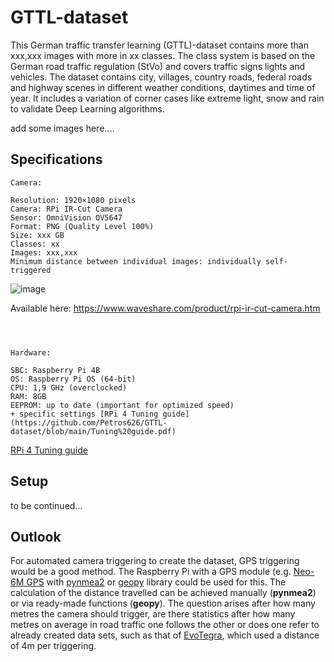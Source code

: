 # GTTL-dataset
This German traffic transfer learning (GTTL)-dataset contains more than xxx,xxx images with more in xx classes. The class system is based on the German road traffic regulation (StVo) and covers traffic signs lights and vehicles. The dataset contains city, villages, country roads, federal roads and highway scenes in different weather conditions, daytimes and time of year. It includes a variation of corner cases like extreme light, snow and rain to validate Deep Learning algorithms.

add some images here....

## Specifications
```
Camera:

Resolution: 1920×1080 pixels
Camera: RPi IR-Cut Camera
Sensor: OmniVision OV5647 
Format: PNG (Quality Level 100%)
Size: xxx GB
Classes: xx
Images: xxx,xxx
Minimum distance between individual images: individually self-triggered
```
![image](https://user-images.githubusercontent.com/62354721/221123624-c9bb0426-997a-4e2e-94f0-ba764db2f04c.png)

Available here: https://www.waveshare.com/product/rpi-ir-cut-camera.htm
```



Hardware:

SBC: Raspberry Pi 4B
OS: Raspberry Pi OS (64-bit)
CPU: 1,9 GHz (overclocked)
RAM: 8GB
EEPROM: up to date (important for optimized speed)
+ specific settings [RPi 4 Tuning guide](https://github.com/Petros626/GTTL-dataset/blob/main/Tuning%20guide.pdf)
```
[RPi 4 Tuning guide](https://github.com/Petros626/GTTL-dataset/blob/main/Tuning%20guide.pdf)
## Setup
to be continued...

## Outlook
For automated camera triggering to create the dataset, GPS triggering would be a good method. The Raspberry Pi with a GPS module (e.g. [Neo-6M GPS](https://www.berrybase.de/fr/u-blox-neo-6m-gps-ttl-empfaenger-inkl.-antenne) with [pynmea2](https://github.com/Knio/pynmea2) or [geopy](https://github.com/geopy/geopy) library could be used for this. The calculation of the distance travelled can be achieved manually (**pynmea2**) or via ready-made functions (**geopy**). 
The question arises after how many metres the camera should trigger, are there statistics after how many metres on average in road traffic one follows the other or does one refer to already created data sets, such as that of [EvoTegra](https://www.evotegra.de/datasets), which used a distance of 4m per triggering.
